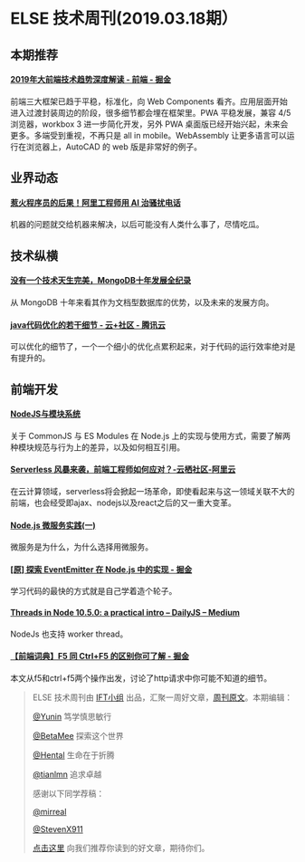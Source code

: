 # ELSE 技术周刊(2019.03.18期）

## 本期推荐

#### [2019年大前端技术趋势深度解读 - 前端 - 掘金](https://juejin.im/entry/5c8cc96be51d453cad3147f6)

前端三大框架已趋于平稳，标准化，向 Web Components 看齐。应用层面开始进入过渡封装周边的阶段，很多细节都会埋在框架里。PWA 平稳发展，兼容 4/5 浏览器，workbox 3 进一步简化开发，另外 PWA 桌面版已经开始兴起，未来会更多。多端受到重视，不再只是 all in mobile。WebAssembly 让更多语言可以运行在浏览器上，AutoCAD 的 web 版是非常好的例子。

## 业界动态

#### [惹火程序员的后果！阿里工程师用 AI 治骚扰电话](https://mp.weixin.qq.com/s/XwTG4tVdaBLFbb7Eg6gVgg)

机器的问题就交给机器来解决，以后可能没有人类什么事了，尽情吃瓜。


## 技术纵横

#### [没有一个技术天生完美，MongoDB十年发展全纪录](https://www.infoq.cn/article/XBME_sTIRA5fA8NDCaGj)

从 MongoDB 十年来看其作为文档型数据库的优势，以及未来的发展方向。

#### [java代码优化的若干细节 - 云+社区 - 腾讯云](https://cloud.tencent.com/developer/article/1165635)

可以优化的细节了，一个一个细小的优化点累积起来，对于代码的运行效率绝对是有提升的。


## 前端开发

#### [NodeJS与模块系统](https://mp.weixin.qq.com/s/uDp0v_1hN0Uzg-EGr1yfgA)

关于 CommonJS 与 ES Modules 在 Node.js 上的实现与使用方式，需要了解两种模块规范与行为上的差异，以及如何相互引用。

#### [Serverless 风暴来袭，前端工程师如何应对？-云栖社区-阿里云](https://yq.aliyun.com/articles/693426)

在云计算领域，serverless将会掀起一场革命，即使看起来与这一领域关联不大的前端，也会经受即ajax、nodejs以及react之后的又一重大变革。

#### [Node.js 微服务实践(一)](https://mp.weixin.qq.com/s/1hJnshUvtZdlzq1Dsp2Ogw)

微服务是为什么，为什么选择用微服务。

#### [[原] 探索 EventEmitter 在 Node.js 中的实现 - 掘金](https://juejin.im/post/5c6f7342f265da2de04ab9ca)

学习代码的最快的方式就是自己学着造个轮子。

#### [Threads in Node 10.5.0: a practical intro – DailyJS – Medium](https://medium.com/dailyjs/threads-in-node-10-5-0-a-practical-intro-3b85a0a3c953)

NodeJs 也支持 worker thread。

#### [【前端词典】F5 同 Ctrl+F5 的区别你可了解 - 掘金](https://juejin.im/post/5c7d2d80518825408d6fe2aa)

本文从f5和ctrl+f5两个操作出发，讨论了http请求中你可能不知道的细节。


> ELSE 技术周刊由 [IFT小组](https://github.com/CtripFE) 出品，汇聚一周好文章，[周刊原文](https://zhuanlan.zhihu.com/p/56995350)。本期编辑：
> 
> [@Yunin](https://github.com/Yunin) 笃学慎思敏行
> 
> [@BetaMee](https://github.com/BetaMee) 探索这个世界
> 
> [@Hental](https://github.com/Hental) 生命在于折腾
> 
> [@tianlmn](https://github.com/tianlmn) 追求卓越
>
> 感谢以下同学荐稿：
> 
> [@mirreal](https://github.com/mirreal)
> 
> [@StevenX911](https://github.com/StevenX911)
>
> [点击这里](https://github.com/CtripFE/fe-weekly/issues) 向我们推荐你读到的好文章，期待你们。

